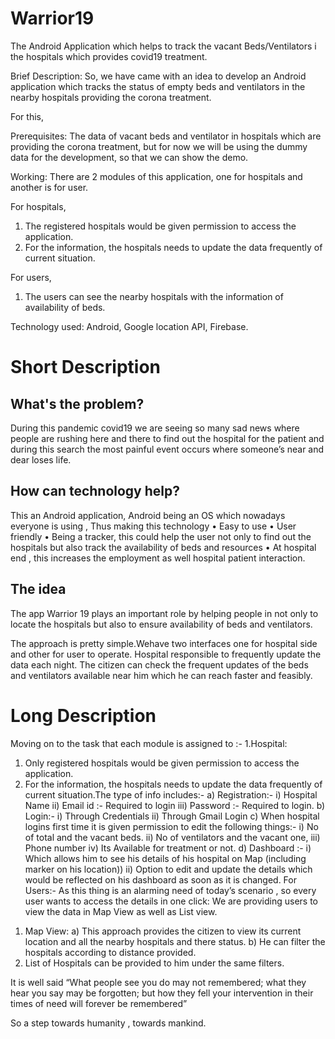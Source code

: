 # Warrior19
The Android Application which helps to track the vacant Beds/Ventilators i the hospitals which provides covid19 treatment.

Brief Description:
So, we have came with an idea to develop an Android application which tracks the status of empty beds and ventilators in the nearby hospitals providing the corona treatment.

For this,

Prerequisites: The data of vacant beds and ventilator in hospitals which are providing the corona treatment, but for now we will be using the dummy data for the development, so that we can show the demo.

Working: There are 2 modules of this application, one for hospitals and another is for user.

For hospitals, 
1. The registered hospitals would be given permission to access the application. 
2. For the information, the hospitals needs to update the data frequently of current situation.

For users,
1. The users can see the nearby hospitals with the information of availability of beds.

Technology used: Android, Google location API, Firebase.

# Short Description

## What's the problem?
During this pandemic covid19 we are seeing so many sad news where people are rushing here and there to find out the hospital for the patient and during this search the most painful event occurs where someone’s near and dear loses life.

## How can technology help?
This an Android application, Android being an OS which nowadays everyone is using , Thus making this technology
•	Easy to use
•	User friendly
•	Being a tracker, this could help the user not only to find out the hospitals but also track the availability of beds and resources
•	 At hospital end , this increases the employment as well hospital patient interaction.

## The idea
The app Warrior 19 plays an important role by helping people in not only to locate the hospitals but also to ensure availability of beds and ventilators.

The approach is pretty simple.Wehave two interfaces one for hospital side and other for user to operate. Hospital responsible to frequently update the data each night. The citizen can check the frequent updates of the beds and ventilators available near him which he can reach faster and feasibly.


# Long Description
Moving on to the task that each module is assigned to :-
1.Hospital:
1)	Only registered hospitals would be given permission to access the application. 
2)	For the information, the hospitals needs to update the data frequently of current situation.The type of info includes:-
a)	Registration:-
i)	Hospital Name
ii)	Email id :- Required to login
iii)	Password :- Required to login.
b)	Login:-
i)	Through Credentials
ii)	Through Gmail Login
c)	When hospital logins first time it is given permission to edit the following things:-
i)	No of total and the vacant beds.
ii)	No of ventilators and the vacant one,
iii)	Phone number
iv)	Its Available for treatment or not.
d)	Dashboard :- 
i)	Which allows him to see his details of his hospital on Map (including marker on his location))
ii)	Option to edit and update the details which would be reflected on his dashboard as soon as it is changed.
For Users:-
As this thing is an alarming need of today’s scenario , so every user wants to access the details in one click:
We are providing users to view the data in Map View as well as List view.
1.	Map View:
a)	This approach provides the citizen to view its current location and all the nearby hospitals and there status.
b)	He can filter the hospitals according to distance provided.
2.	List of Hospitals can be provided to him under the same filters.

It is well said “What people see you do may not remembered; what they hear you say may be forgotten; but how they fell your intervention in their times of need will forever be remembered”

So a step towards humanity , towards mankind.


